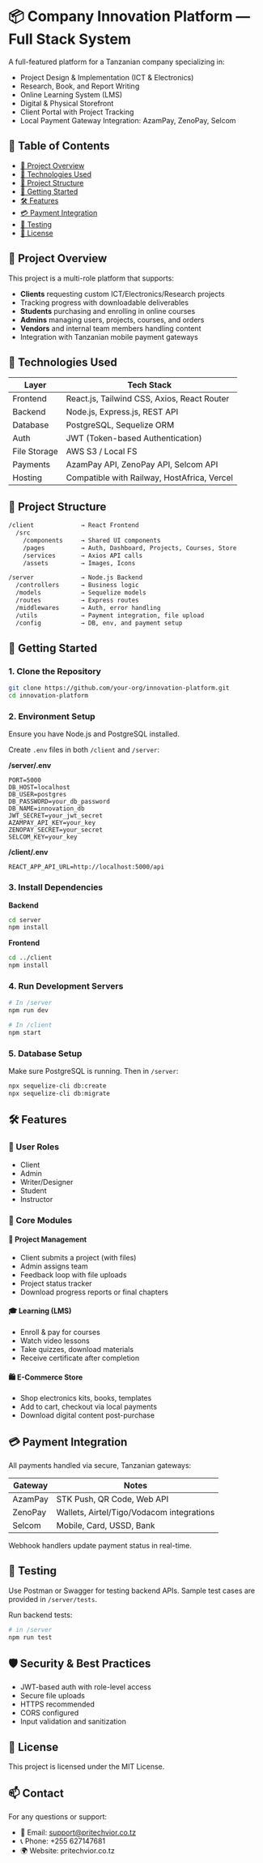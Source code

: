 # 📦 Company Innovation Platform — Full Stack System

A full-featured platform for a Tanzanian company specializing in:

- Project Design & Implementation (ICT & Electronics)
- Research, Book, and Report Writing
- Online Learning System (LMS)
- Digital & Physical Storefront
- Client Portal with Project Tracking
- Local Payment Gateway Integration: AzamPay, ZenoPay, Selcom

## 📘 Table of Contents

- [📌 Project Overview](#-project-overview)
- [🔧 Technologies Used](#-technologies-used)
- [📁 Project Structure](#-project-structure)
- [🚀 Getting Started](#-getting-started)
- [🛠 Features](#-features)
- [💳 Payment Integration](#-payment-integration)
- [🧪 Testing](#-testing)
- [📄 License](#-license)

## 📌 Project Overview

This project is a multi-role platform that supports:

- **Clients** requesting custom ICT/Electronics/Research projects
- Tracking progress with downloadable deliverables
- **Students** purchasing and enrolling in online courses
- **Admins** managing users, projects, courses, and orders
- **Vendors** and internal team members handling content
- Integration with Tanzanian mobile payment gateways

## 🔧 Technologies Used

| Layer       | Tech Stack                                    |
|-------------|-----------------------------------------------|
| Frontend    | React.js, Tailwind CSS, Axios, React Router   |
| Backend     | Node.js, Express.js, REST API                 |
| Database    | PostgreSQL, Sequelize ORM                     |
| Auth        | JWT (Token-based Authentication)              |
| File Storage| AWS S3 / Local FS                             |
| Payments    | AzamPay API, ZenoPay API, Selcom API          |
| Hosting     | Compatible with Railway, HostAfrica, Vercel   |

## 📁 Project Structure

```bash
/client             → React Frontend
  /src
    /components     → Shared UI components
    /pages          → Auth, Dashboard, Projects, Courses, Store
    /services       → Axios API calls
    /assets         → Images, Icons

/server             → Node.js Backend
  /controllers      → Business logic
  /models           → Sequelize models
  /routes           → Express routes
  /middlewares      → Auth, error handling
  /utils            → Payment integration, file upload
  /config           → DB, env, and payment setup
```

## 🚀 Getting Started

### 1. Clone the Repository

```bash
git clone https://github.com/your-org/innovation-platform.git
cd innovation-platform
```

### 2. Environment Setup

Ensure you have Node.js and PostgreSQL installed.

Create `.env` files in both `/client` and `/server`:

**/server/.env**

```env
PORT=5000
DB_HOST=localhost
DB_USER=postgres
DB_PASSWORD=your_db_password
DB_NAME=innovation_db
JWT_SECRET=your_jwt_secret
AZAMPAY_API_KEY=your_key
ZENOPAY_SECRET=your_secret
SELCOM_KEY=your_key
```

**/client/.env**

```env
REACT_APP_API_URL=http://localhost:5000/api
```

### 3. Install Dependencies

**Backend**

```bash
cd server
npm install
```

**Frontend**

```bash
cd ../client
npm install
```

### 4. Run Development Servers

```bash
# In /server
npm run dev

# In /client
npm start
```

### 5. Database Setup

Make sure PostgreSQL is running. Then in `/server`:

```bash
npx sequelize-cli db:create
npx sequelize-cli db:migrate
```

## 🛠 Features

### 👥 User Roles

- Client
- Admin
- Writer/Designer
- Student
- Instructor

### 🧱 Core Modules

#### 🔧 Project Management

- Client submits a project (with files)
- Admin assigns team
- Feedback loop with file uploads
- Project status tracker
- Download progress reports or final chapters

#### 🎓 Learning (LMS)

- Enroll & pay for courses
- Watch video lessons
- Take quizzes, download materials
- Receive certificate after completion

#### 🛍️ E-Commerce Store

- Shop electronics kits, books, templates
- Add to cart, checkout via local payments
- Download digital content post-purchase

## 💳 Payment Integration

All payments handled via secure, Tanzanian gateways:

| Gateway | Notes                                   |
|---------|-----------------------------------------|
| AzamPay | STK Push, QR Code, Web API              |
| ZenoPay | Wallets, Airtel/Tigo/Vodacom integrations|
| Selcom  | Mobile, Card, USSD, Bank                |

Webhook handlers update payment status in real-time.

## 🧪 Testing

Use Postman or Swagger for testing backend APIs.
Sample test cases are provided in `/server/tests`.

Run backend tests:

```bash
# in /server
npm run test
```

## 🛡 Security & Best Practices

- JWT-based auth with role-level access
- Secure file uploads
- HTTPS recommended
- CORS configured
- Input validation and sanitization

## 📄 License

This project is licensed under the MIT License.

## 📫 Contact

For any questions or support:

- 📧 Email: support@pritechvior.co.tz
- 📞 Phone: +255 627147681
- 🌍 Website: pritechvior.co.tz
